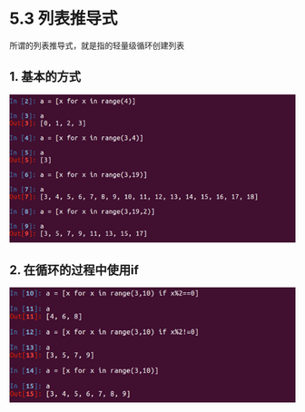 # 5.3 列表推导式

所谓的列表推导式，就是指的轻量级循环创建列表

## 1. 基本的方式

![](/assets/5.3-01.png)

## 2. 在循环的过程中使用if

![](/assets/5.3-02.png)

